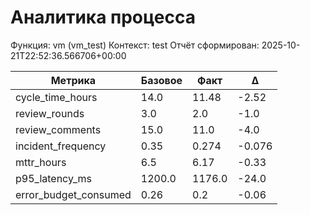 # Аналитика процесса

Функция: vm (vm_test)
Контекст: test
Отчёт сформирован: 2025-10-21T22:52:36.566706+00:00

| Метрика | Базовое | Факт | Δ |
|---------|---------|------|---|
| cycle_time_hours | 14.0 | 11.48 | -2.52 |
| review_rounds | 3.0 | 2.0 | -1.0 |
| review_comments | 15.0 | 11.0 | -4.0 |
| incident_frequency | 0.35 | 0.274 | -0.076 |
| mttr_hours | 6.5 | 6.17 | -0.33 |
| p95_latency_ms | 1200.0 | 1176.0 | -24.0 |
| error_budget_consumed | 0.26 | 0.2 | -0.06 |
